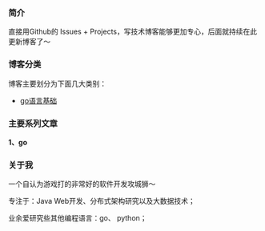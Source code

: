 ### 简介

直接用Github的 Issues + Projects，写技术博客能够更加专心，后面就持续在此更新博客了～

### 博客分类

博客主要划分为下面几大类别：

* [go语言基础](https://github.com/johnnian/Blog/projects/6)

### 主要系列文章

**1、go**


### 关于我

一个自认为游戏打的非常好的软件开发攻城狮～

专注于：Java Web开发、分布式架构研究以及大数据技术；

业余爱研究些其他编程语言：go、 python；


